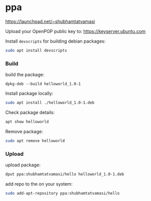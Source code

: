 # ppa

https://launchpad.net/~shubhamtatvamasi

Upload your OpenPGP public key to: https://keyserver.ubuntu.com

Install `devscripts` for building debian packages:
```bash
sudo apt install devscripts
```

### Build

build the package:
```
dpkg-deb --build helloworld_1.0-1
```

Install package locally:
```bash
sudo apt install ./helloworld_1.0-1.deb
```

Check package details:
```bash
apt show helloworld
```

Remove package:
```bash
sudo apt remove helloworld
```

### Upload

upload package:
```bash
dput ppa:shubhamtatvamasi/hello helloworld_1.0-1.deb
```

add repo to the on your system:
```bash
sudo add-apt-repository ppa:shubhamtatvamasi/hello
```
